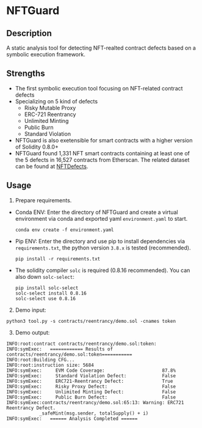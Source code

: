 # NFTGuard

## Description

A static analysis tool for detecting NFT-realted contract defects based on a symbolic execution framework.

## Strengths

- The first symbolic execution tool focusing on NFT-related contract defects
- Specializing on 5 kind of defects
    - Risky Mutable Proxy
    - ERC-721 Reentrancy
    - Unlimited Minting
    - Public Burn
    - Standard Violation
- NFTGuard is also exetensible for smart contracts with a higher version of Solidity 0.8.0+
- NFTGuard found 1,331 NFT smart contracts containing at least one of the 5 defects in 16,527 contracts from Etherscan.
  The related dataset can be found at [NFTDefects](https://github.com/NFTDefects/nftdefects).

## Usage

1. Prepare requirements.
  


- Conda ENV: Enter the directory of NFTGuard and create a virtual environment via conda and exported yaml `environment.yaml` to start.

   ```shell
   conda env create -f environment.yaml
   ```

- Pip ENV: Enter the directory and use pip to install dependencies via `requirements.txt`, the python version `3.8.x` is tested (recommended).

   ```shell
   pip install -r requirements.txt
   ```
- The solidity compiler `solc` is required (0.8.16 recommended). You can also down `solc-select`:
  
    ```shell
    pip install solc-select
    solc-select install 0.8.16
    solc-select use 0.8.16
    ```

2. Demo input:

```shell
python3 tool.py -s contracts/reentrancy/demo.sol -cnames token
```

3. Demo output:

```shell
INFO:root:contract contracts/reentrancy/demo.sol:token:
INFO:symExec:   ============ Results of contracts/reentrancy/demo.sol:token===========
INFO:root:Building CFG...
INFO:root:instruction size: 5684
INFO:symExec:     EVM Code Coverage:                     87.8%
INFO:symExec:     Standard Violation Defect:             False
INFO:symExec:     ERC721-Reentrancy Defect:              True
INFO:symExec:     Risky Proxy Defect:                    False
INFO:symExec:     Unlimited Minting Defect:              False
INFO:symExec:     Public Burn Defect:                    False
INFO:symExec:contracts/reentrancy/demo.sol:65:13: Warning: ERC721 Reentrancy Defect.
            _safeMint(msg.sender, totalSupply() + i)
INFO:symExec:   ====== Analysis Completed ======
```

